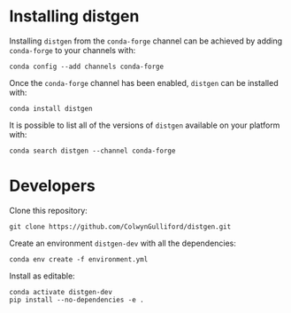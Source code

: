 Installing distgen
===============

Installing `distgen` from the `conda-forge` channel can be achieved by adding `conda-forge` to your channels with:

```shell
conda config --add channels conda-forge
```

Once the `conda-forge` channel has been enabled, `distgen` can be installed with:

```shell
conda install distgen
```

It is possible to list all of the versions of `distgen` available on your platform with:

```shell
conda search distgen --channel conda-forge
```



Developers
==========


Clone this repository:
```shell
git clone https://github.com/ColwynGulliford/distgen.git
```

Create an environment `distgen-dev` with all the dependencies:
```shell
conda env create -f environment.yml
```


Install as editable:
```shell
conda activate distgen-dev
pip install --no-dependencies -e .
```



